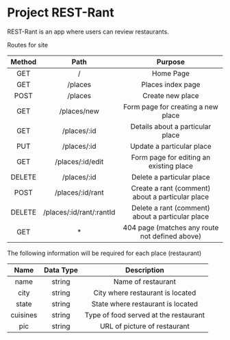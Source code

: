 # Project REST-Rant

REST-Rant is an app where users can review restaurants.

Routes for site

Method | Path | Purpose
:---: | :---: | :---:
GET | / | Home Page
GET | /places | Places index page
POST | /places | Create new place
GET | /places/new | Form page for creating a new place
GET | /places/:id | Details about a particular place
PUT | /places/:id | Update a particular place
GET | /places/:id/edit | Form page for editing an existing place
DELETE | /places/:id | Delete a particular place
POST | /places/:id/rant | Create a rant (comment) about a particular place
DELETE | /places/:id/rant/:rantId | Delete a rant (comment) about a particular place
GET | * | 404 page (matches any route not defined above)

The following information will be required for each place (restaurant) 

Name | Data Type | Description
:---: | :---: | :---:
name | string | Name of restaurant
city | string | City where restaurant is located
state | string | State where restaurant is located
cuisines | string | Type of food served at the restaurant
pic | string | URL of picture of restaurant